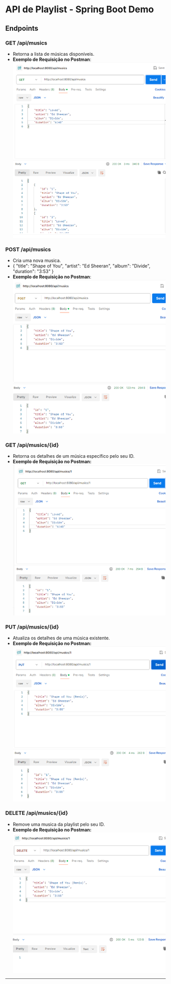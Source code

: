 # API de Playlist - Spring Boot Demo

## Endpoints

### GET /api/musics
- Retorna a lista de músicas disponíveis.
- **Exemplo de Requisição no Postman**:
![alt text](image-1.png)


### POST /api/musics
- Cria uma nova musica.
- {
    "title": "Shape of You",
    "artist": "Ed Sheeran",
    "album": "Divide",
    "duration": "3:53"
}
- **Exemplo de Requisição no Postman**:
![alt text](image.png)



### GET /api/musics/{id}
- Retorna os detalhes de um música específico pelo seu ID.
- **Exemplo de Requisição no Postman:**
![alt text](image-2.png)


### PUT /api/musics/{id}
- Atualiza os detalhes de uma música existente.
- **Exemplo de Requisição no Postman:**
![alt text](image-4.png)


### DELETE /api/musics/{id}
- Remove uma musica da playlist pelo seu ID.
- **Exemplo de Requisição no Postman:**
![alt text](image-3.png)

---


